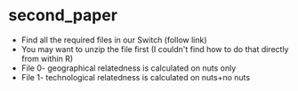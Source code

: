 # second_paper

- Find all the required files in our Switch (follow link)
- You may want to unzip the file first (I couldn't find how to do that directly from within R)
- File 0- geographical relatedness is calculated on nuts only
- File 1- technological relatedness is calculated on nuts+no nuts
